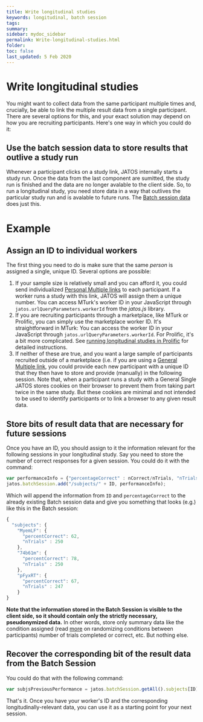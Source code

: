```yaml
---
title: Write longitudinal studies
keywords: longitudinal, batch session
tags:
summary:
sidebar: mydoc_sidebar
permalink: Write-longitudinal-studies.html
folder:
toc: false
last_updated: 5 Feb 2020
---
```



# Write longitudinal studies
You might want to collect data from the same participant multiple times and, crucially, be able to link the multiple result data from a single participant. There are several options for this, and your exact solution may depend on how you are recruiting participants. Here's one way in which you could do it:

## Use the batch session data to store results that outlive a study run

Whenever a participant clicks on a study link, JATOS internally starts a study run. Once the data from the last component are sumitted, the study run is finished and the data are no longer avalable to the client side. So, to run a longitudinal study, you need store data in a way that outlives the particular study run and is avalable to future runs. The [Batch session data](Session-Data-Three-Types.html) does just this.  

# Example

## Assign an ID to individual workers

The first thing you need to do is make sure that the same *person* is assigned a single, unique ID. Several options are possible:
1. If your sample size is relatively small and you can afford it, you could send individualized [Personal Multiple links](Worker-Types.html#-personal-multiple-worker) to each participant. If a worker runs a study with this link, JATOS will assign them a unique number. You can access MTurk's worker ID in your JavaScript through `jatos.urlQueryParameters.workerId` from the _jatos.js_ library.
2. If you are recruiting participants through a marketplace, like MTurk or Prolific, you can simply use the marketplace worker ID. 
It's straightforward in MTurk: You can access the worker ID in your JavaScript through `jatos.urlQueryParameters.workerId`.
For Prolific, it's a bit more complicated. See [running longitudinal studies in Prolific](Running-longitudinal-studies-on-Prolific.html) for detailed instructions.
3. If neither of these are true, and you want a large sample of participants recruited outside of a marketplace (i.e. if you are using a [General Multiple link](Worker-Types.html#-general-multiple-worker), you could provide each new participant with a unique ID that they then have to store and provide (manually) in the following session. Note that, when a participant runs a study with a General Single JATOS stores cookies on their browser to prevent them from taking part twice in the same study. But these cookies are minimal and not intended to be used to identify participants or to link a browser to any given result data. 


## Store bits of result data that are necessary for future sessions

Once you have an ID, you should assign to it the information relevant for the following sessions in your longitudinal study. Say you need to store the number of correct responses for a given session. You could do it with the command:

```javascript
var performanceInfo = {"percentageCorrect" : nCorrect/nTrials, "nTrials" : nTrials}
jatos.batchSession.add("/subjects/" + ID, performanceInfo); 
```

Which will append the information from `ID` and `percentageCorrect` to the already existing Batch session data and give you something that looks (e.g.) like this in the Batch session: 

```javascript
{
  "subjects": {
    "MyemLF": {
      "percentCorrect": 62,
      "nTrials" : 250
    },
    "74b61m": {
      "percentCorrect": 78,
      "nTrials" : 250
    },
    "pFyxRT": {
      "percentCorrect": 67,
      "nTrials" : 247
    }
}
```


**Note that the information stored in the Batch Session is visible to the client side, so it should contain only the strictly necessary, pseudonymized data.** In other words, store only summary data like the condition assigned (read [more](Between-subjects-designs.html) on randomizing conditions between participants) number of trials completed or correct, etc. But nothing else.


## Recover the corresponding bit of the result data from the Batch Session

You could do that with the following command: 

```javascript
var subjsPreviousPerformance = jatos.batchSession.getAll().subjects[ID]
```

That's it. Once you have your worker's ID and the corresponding longitudinally-relevant data, you can use it as a starting point for your next session. 


